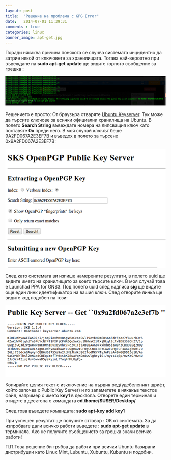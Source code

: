 ```yaml
---
layout: post
title:  "Решение на проблема с GPG Error"
date:   2014-07-01 11:39:31
comments : true
categories: linux
banner_image: apt-get.jpg
---
```


Поради някаква причина понякога се случва системата инцидентно да затрие някой от ключовете за хранилищата. Тогава най-вероятно при въвеждане на **sudo apt-get update** ще видите горното съобщение за грешка :

![PGPFirst](https://github.com/etem/etem.github.io/raw/master/assets/images/PGPFirst.jpg)

Решението е просто:
От браузъра отваряте [Ubuntu Keyserver](http://keyserver.ubuntu.com/). Тук може да търсите ключове за всички официални хранилища на Ubuntu. В полето **Search String** въвеждате номера на липсващия ключ като поставяте **0x** преди него. В моя случай ключът беше 9A2FD067A2E3EF7B и въведох в полето за търсене 0x9A2FD067A2E3EF7B:

![PGP1](https://github.com/etem/etem.github.io/raw/master/assets/images/PGP1.png)

След като системата ви изпише намерените резултати, в полето uuid ще видите името на хранилището за което търсите ключ. В моя случай това е Launchad PPA for GNS3. Под полето uuid след надписа **sig** ще видите още един линк идентификатор на вашия ключ. След отворите линка ще видите код подобен на този:

![PGP2](https://github.com/etem/etem.github.io/raw/master/assets/images/PGP2.png)

Копирайте целия текст с изключение на първия ред(удебеленият шрифт, който започва с Public Key Server) и го запаметете в някакъв текстов файл, например с името **key1** в десктопа. Отворете един терминал и отидете в десктопа с командата **cd /home/$USER/Desktop/**

След това въведете командата:
**sudo apt-key add key1**

При успешен резултат ще получите отговор : OK от системата. За да изпробвате дали всичко работи въведете : **sudo apt-get update** в терминала. Ако не получите съобщението за грешка значи всичко работи!

П.П.Това решение би трябва да работи при всички Ubuntu базирани дистрибуции като Linux Mint, Lubuntu, Xubuntu, Kubuntu и подобни.